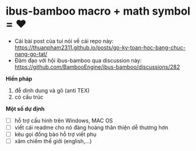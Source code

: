 # ibus-bamboo macro + math symbol = ❤️

- Cái bài post của tui nói về cái repo này: https://thuanpham2311.github.io/posts/go-ky-toan-hoc-bang-chuc-nang-go-tat/
- Đàm đạo với hội ibus-bamboo qua discussion này: https://github.com/BambooEngine/ibus-bamboo/discussions/282

**Hiến pháp**

1. đễ dình dung và gõ (anti TEX)
2. có cấu trúc

**Một số dự định**

- [ ] hỗ trợ cấu hình trên Windows, MAC OS
- [ ] viết cái readme cho nó đàng hoàng thân thiện dễ thương hơn
- [ ] kêu gọi đồng bào hỗ trợ viết phụ
- [ ] xâm chiếm thế giới (english,...)
